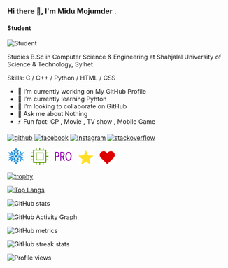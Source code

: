 ### Hi there 👋, I'm Midu Mojumder .
#### Student
![Student](https://images.unsplash.com/photo-1589652717521-10c0d092dea9?ixid=MnwxMjA3fDB8MHxwaG90by1wYWdlfHx8fGVufDB8fHx8&ixlib=rb-1.2.1&auto=format&fit=crop&w=870&q=80)

Studies B.Sc in Computer Science & Engineering at Shahjalal University of Science & Technology, Sylhet

Skills: C / C++ / Python / HTML / CSS 

- 🔭 I’m currently working on My GitHub Profile 
- 🌱 I’m currently learning Pyhton 
- 👯 I’m looking to collaborate on GitHub 
- 💬 Ask me about Nothing 
- ⚡ Fun fact: CP , Movie , TV show , Mobile Game 


[<img src='https://cdn.jsdelivr.net/npm/simple-icons@3.0.1/icons/github.svg' alt='github' height='40'>](https://github.com/midu-01)  [<img src='https://cdn.jsdelivr.net/npm/simple-icons@3.0.1/icons/facebook.svg' alt='facebook' height='40'>](https://www.facebook.com/midu.mojumder.3)  [<img src='https://cdn.jsdelivr.net/npm/simple-icons@3.0.1/icons/instagram.svg' alt='instagram' height='40'>](https://www.instagram.com/midu.mojumder/)  [<img src='https://cdn.jsdelivr.net/npm/simple-icons@3.0.1/icons/stackoverflow.svg' alt='stackoverflow' height='40'>](https://stackoverflow.com/users/midu_01)  

<a href='https://archiveprogram.github.com/'><img src='https://raw.githubusercontent.com/acervenky/animated-github-badges/master/assets/acbadge.gif' width='40' height='40'></a> <a href='https://docs.github.com/en/developers'><img src='https://raw.githubusercontent.com/acervenky/animated-github-badges/master/assets/devbadge.gif' width='40' height='40'></a> <a href='https://github.com/pricing'><img src='https://raw.githubusercontent.com/acervenky/animated-github-badges/master/assets/pro.gif' width='40' height='40'></a> <a href='https://stars.github.com/'><img src='https://raw.githubusercontent.com/acervenky/animated-github-badges/master/assets/starbadge.gif' width='35' height='35'></a> <a href='https://docs.github.com/en/github/supporting-the-open-source-community-with-github-sponsors'><img src='https://raw.githubusercontent.com/acervenky/animated-github-badges/master/assets/sponsorbadge.gif' width='35' height='35'></a> 

[![trophy](https://github-profile-trophy.vercel.app/?username=midu-01)](https://github.com/ryo-ma/github-profile-trophy)

[![Top Langs](https://github-readme-stats.vercel.app/api/top-langs/?username=midu-01)](https://github.com/anuraghazra/github-readme-stats)

![GitHub stats](https://github-readme-stats.vercel.app/api?username=midu-01&show_icons=true&count_private=true)  

![GitHub Activity Graph](https://activity-graph.herokuapp.com/graph?username=midu-01)  

![GitHub metrics](https://metrics.lecoq.io/midu-01)  

![GitHub streak stats](https://github-readme-streak-stats.herokuapp.com/?user=midu-01)  

![Profile views](https://gpvc.arturio.dev/midu-01)  
